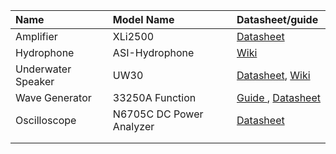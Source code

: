 | Name               | Model Name               | Datasheet/guide                                                                           |
| :----------------- | :----------------------- | :---------------------------------------------------------------------------------------- |
| Amplifier          | XLi2500                  | [Datasheet](_\amplifier.pdf)                                                                 |
| Hydrophone         | ASI-Hydrophone           | [Wiki](_\as1_hydrophone_wiki.md)                                                             |
| Underwater Speaker | UW30                     | [Datasheet](_\speakerDS.pdf), [Wiki](_\[speaker_wiki_revised.md](_\as1_hydrophone_wiki.md).md) |
| Wave Generator     | 33250A Function          | [Guide ](_\wavegeneratorguide.pdf), [Datasheet](_\Waveform-generator-datasheet.pdf)           |
| Oscilloscope       | N6705C DC Power Analyzer | [Datasheet](_\TEKTRONIX-TDS3024B-Datasheet.pdf)                                              |
|                    |                          |                                                                                           |
|                    |                          |                                                                                           |

